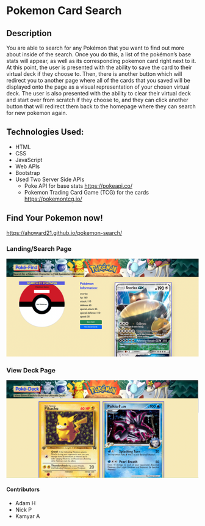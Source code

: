 # Pokemon Card Search
## Description
You are able to search for any Pokémon that you want to find out more about inside of the search. Once you do this, a list of the pokémon’s base stats will appear, as well as its corresponding pokemon card right next to it. At this point, the user is presented with the ability to save the card to their virtual deck if they choose to. Then, there is another button which will redirect you to another page where all of the cards that you saved will be displayed onto the page as a visual representation of your chosen virtual deck. The user is also presented with the ability to clear their virtual deck and start over from scratch if they choose to, and they can click another button that will redirect them back to the homepage where they can search for new pokemon again.  
## Technologies Used: 
* HTML
* CSS
* JavaScript
* Web APIs
* Bootstrap
* Used Two Server Side APIs
    * Poke API for base stats https://pokeapi.co/
    * Pokemon Trading Card Game (TCG) for the cards https://pokemontcg.io/




## Find Your Pokemon now!
https://ahoward21.github.io/pokemon-search/


### Landing/Search Page
![home page screen shot](assets/images/poke-find-home.png?raw=true)

### View Deck Page
![veiw deck page screen shot](assets/images/poke-find-deck.png?raw=true)

#### Contributors
* Adam H
* Nick P
* Kamyar A